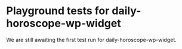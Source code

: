 # Playground tests for daily-horoscope-wp-widget
We are still awaiting the first test run for daily-horoscope-wp-widget.
